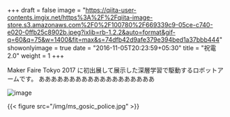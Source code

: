 +++
draft = false
image = "https://qiita-user-contents.imgix.net/https%3A%2F%2Fqiita-image-store.s3.amazonaws.com%2F0%2F100780%2F669339c9-05ce-c740-e020-0ffb25c8902b.jpeg?ixlib=rb-1.2.2&auto=format&gif-q=60&q=75&w=1400&fit=max&s=74dfb42d9afe379e394bed1a37bbb444"
showonlyimage = true
date = "2016-11-05T20:23:59+05:30"
title = "祝電2.0"
weight = 1
+++

<!--more-->

Maker Faire Tokyo 2017 に初出展して展示した深層学習で駆動するロボットアームです。
あああああああああああああああああああ

![image](alexnet-full.png)

{{< figure src="/img/ms_gosic_police.jpg" >}}
